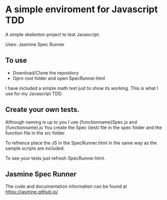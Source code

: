 # A simple enviroment for Javascript TDD 

A simple skelenton project to test Javascript.

Uses: Jasmine Spec Runner

## To use

* Download/Clone the repository
* Oprn root folder and open SpecRunner.html

I have included a simple math test just to show its working.
This is what I use for my Javascript TDD.

## Create your own tests. 

Although naming is up to you I use {functionname}Spec.js and {functionname}.js
You create the Spec (test) file in the spec folder and the function file in the src folder.

To refrence place the JS in the SpecRunner.html in the same way as the sample scripts are included.

To see your tests just refresh SpecRunner.html.

## Jasmine Spec Runner
The code and documentation information can be found at https://jasmine.github.io/
